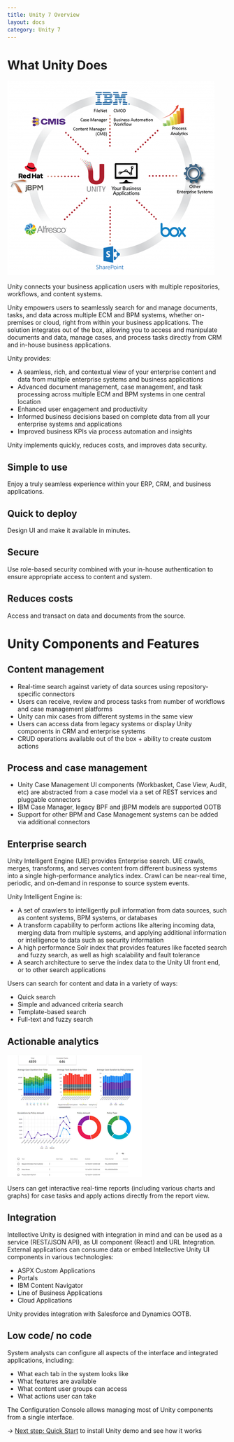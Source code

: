 ```yaml
---
title: Unity 7 Overview
layout: docs
category: Unity 7
---
```

# What Unity Does
 
[![unity-wheel-diagram](overview/images/Wheel-Diagram-Business-Applications-475x445.png)](overview/images/Wheel-Diagram-Business-Applications-1024x959.png)  

Unity connects your business application users with multiple repositories, workflows, and content systems.

Unity empowers users to seamlessly search for and manage documents, tasks, and data across multiple ECM and BPM systems, whether on-premises or cloud, right from within your business applications. The solution integrates out of the box, allowing you to access and manipulate documents and data, manage cases, and process tasks directly from CRM and in-house business applications.

Unity provides: 
- A seamless, rich, and contextual view of your enterprise content and data from multiple enterprise systems and business applications 
- Advanced document management, case management, and task processing across multiple ECM and BPM systems in one central location 
- Enhanced user engagement and productivity 
- Informed business decisions based on complete data from all your enterprise systems and applications 
- Improved business KPIs via process automation and insights 

Unity implements quickly, reduces costs, and improves data security.

## Simple to use 
Enjoy a truly seamless experience within your ERP, CRM, and business applications. 
## Quick to deploy
Design UI and make it available in minutes. 
## Secure
Use role-based security combined with your in-house authentication to ensure appropriate access to content and system. 
## Reduces costs
Access and transact on data and documents from the source. 

# Unity Components and Features

## Content management

- Real-time search against variety of data sources using repository-specific connectors
- Users can receive, review and process tasks from number of workflows and case management platforms
- Unity can mix cases from different systems in the same view
- Users can access data from legacy systems or display Unity components in CRM and enterprise systems 
- CRUD operations available out of the box + ability to create custom actions

## Process and case management

- Unity Case Management UI components (Workbasket, Case View, Audit, etc) are abstracted from a case model via a set of REST services and pluggable connectors
- IBM Case Manager, legacy BPF and jBPM models are supported OOTB   
- Support for other BPM and Case Management systems can be added via additional connectors 

## Enterprise search

Unity Intelligent Engine (UIE) provides Enterprise search. UIE crawls, merges, transforms, and serves content from different business systems into a single high-performance analytics index. Crawl can be near-real time, periodic, and on-demand in response to source system events.     

Unity Intelligent Engine is:
- A set of crawlers to intelligently pull information from data sources, such as content systems, BPM systems, or databases 
- A transform capability to perform actions like altering incoming data, merging data from multiple systems, and applying additional information or intelligence to data such as security information
- A high performance Solr index that provides features like faceted search and fuzzy search, as well as high scalability and fault tolerance
- A search architecture to serve the index data to the Unity UI front end, or to other search applications

Users can search for content and data in a variety of ways:
- Quick search
- Simple and advanced criteria search
- Template-based search
- Full-text and fuzzy search

## Actionable analytics

[![analytics](overview/images/analytics-308x280.png)](overview/images/analytics-770x701.png)  

Users can get interactive real-time reports (including various charts and graphs) for case tasks and apply actions directly from the report view.  

## Integration

Intellective Unity is designed with integration in mind and can be used as a service (REST/JSON API), as UI component (React) and URL Integration.
External applications can consume data or embed Intellective Unity UI components in various technologies:
- ASPX Custom Applications
- Portals
- IBM Content Navigator
- Line of Business Applications
- Cloud Applications 

Unity provides integration with Salesforce and Dynamics OOTB.

## Low code/ no code

System analysts can configure all aspects of the interface and integrated applications, including:  
- What each tab in the system looks like
- What features are available
- What content user groups can access
- What actions user can take

The Configuration Console allows managing most of Unity components from a single interface. 

&rarr; [Next step: Quick Start](quick-start.md) to install Unity demo and see how it works